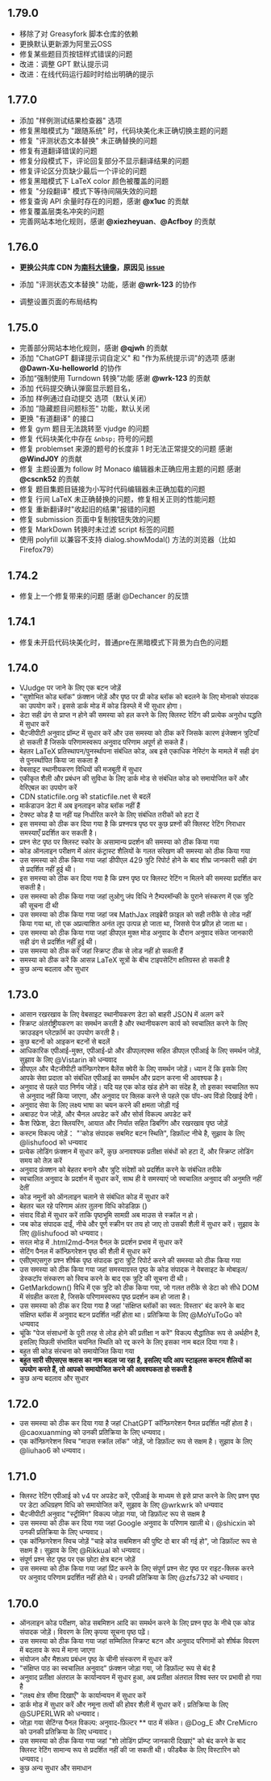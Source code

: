 ## 1.79.0

- 移除了对 Greasyfork 脚本仓库的依赖
- 更换默认更新源为阿里云OSS
- 修复某些题目页按钮样式错误的问题
- 改进：调整 GPT 默认提示词
- 改进：在线代码运行超时时给出明确的提示

## 1.77.0

- 添加 "样例测试结果检查器" 选项
- 修复黑暗模式为 "跟随系统" 时，代码块美化未正确切换主题的问题
- 修复 "评测状态文本替换" 未正确替换的问题
- 修复有道翻译错误的问题
- 修复分段模式下，评论回复部分不显示翻译结果的问题
- 修复评论区分页缺少最后一个评论的问题
- 修复黑暗模式下 LaTeX color 颜色被覆盖的问题
- 修复 "分段翻译" 模式下等待间隔失效的问题
- 修复查询 API 余量时存在的问题，感谢 **@x1uc** 的贡献
- 修复覆盖层类名冲突的问题
- 完善网站本地化规则，感谢 **@xiezheyuan**、**@Acfboy** 的贡献

## 1.76.0

- **更换公共库 CDN 为[南科大镜像](https://mirrors.sustech.edu.cn/help/cdnjs.html)，原因见 [issue](https://github.com/beijixiaohu/OJBetter/issues/151)**

- 添加 "评测状态文本替换" 功能，感谢 **@wrk-123** 的协作

- 调整设置页面的布局结构

## 1.75.0

- 完善部分网站本地化规则，感谢 **@qjwh** 的贡献
- 添加 "ChatGPT 翻译提示词自定义" 和 "作为系统提示词"的选项 感谢 **@Dawn-Xu-helloworld** 的协作
- 添加“强制使用 Turndown 转换”功能 感谢 **@wrk-123** 的贡献
- 添加 代码提交确认弹窗显示题目名，
- 添加 样例通过自动提交 选项（默认关闭）
- 添加 ”隐藏题目问题标签“ 功能，默认关闭
- 更换 "有道翻译" 的接口
- 修复 gym 题目无法跳转至 vjudge 的问题
- 修复 代码块美化中存在 `&nbsp;` 符号的问题
- 修复 problemset 来源的题号的长度非 1 时无法正常提交的问题 感谢 **@WindJ0Y** 的贡献
- 修复 主题设置为 follow 时 Monaco 编辑器未正确应用主题的问题 感谢 **@cscnk52** 的贡献
- 修复 题目集题目链接为小写时代码编辑器未正确加载的问题
- 修复 行间 LaTeX 未正确替换的问题，修复相关正则的性能问题
- 修复 重新翻译时"收起旧的结果"报错的问题
- 修复 submission 页面中复制按钮失效的问题
- 修复 MarkDown 转换时未过滤 script 标签的问题
- 使用 polyfill 以兼容不支持 dialog.showModal() 方法的浏览器（比如 Firefox79）

## 1.74.2

- 修复上一个修复带来的问题 感谢 @Dechancer 的反馈

## 1.74.1

- 修复未开启代码块美化时，普通pre在黑暗模式下背景为白色的问题

## 1.74.0

- VJudge पर जाने के लिए एक बटन जोड़ें
- "सुशोभित कोड ब्लॉक" फ़ंक्शन जोड़ें और पृष्ठ पर प्री कोड ब्लॉक को बदलने के लिए मोनाको संपादक का उपयोग करें। इससे डार्क मोड में कोड डिस्प्ले में भी सुधार होगा।
- डेटा सही ढंग से प्राप्त न होने की समस्या को हल करने के लिए क्लिस्ट रेटिंग की प्रत्येक अनुरोध पद्धति में सुधार करें
- चैटजीपीटी अनुवाद प्रॉम्प्ट में सुधार करें और उस समस्या को ठीक करें जिसके कारण इंजेक्शन त्रुटियाँ हो सकती हैं जिसके परिणामस्वरूप अनुवाद परिणाम अपूर्ण हो सकते हैं।
- बेहतर LaTeX प्रतिस्थापन/पुनर्स्थापना संबंधित कोड, अब इसे एकाधिक नेस्टिंग के मामले में सही ढंग से पुनर्स्थापित किया जा सकता है
- वेबसाइट स्थानीयकरण विधियों की मजबूती में सुधार
- एकीकृत शैली और प्रबंधन की सुविधा के लिए डार्क मोड से संबंधित कोड को समायोजित करें और वेरिएबल का उपयोग करें
- CDN staticfile.org को staticfile.net से बदलें
- मार्कडाउन डेटा में अब इनलाइन कोड ब्लॉक नहीं हैं
- टेक्स्ट कोड है या नहीं यह निर्धारित करने के लिए संबंधित तरीकों को हटा दें
- इस समस्या को ठीक कर दिया गया है कि प्रश्नपत्र पृष्ठ पर कुछ प्रश्नों की क्लिस्ट रेटिंग निराधार समस्याएँ प्रदर्शित कर सकती है।
- प्रश्न सेट पृष्ठ पर क्लिस्ट स्कोर के असामान्य प्रदर्शन की समस्या को ठीक किया गया
- कोड ऑनलाइन परीक्षण में अंतर कंट्रास्ट शैलियों के गलत संरेखण की समस्या को ठीक किया गया
- उस समस्या को ठीक किया गया जहां डीपीएल 429 त्रुटि रिपोर्ट होने के बाद शीघ्र जानकारी सही ढंग से प्रदर्शित नहीं हुई थी।
- इस समस्या को ठीक कर दिया गया है कि प्रश्न पृष्ठ पर क्लिस्ट रेटिंग न मिलने की समस्या प्रदर्शित कर सकती है।
- उस समस्या को ठीक किया गया जहां लुओगु जंप विधि ने टैम्परमॉन्की के पुराने संस्करण में एक त्रुटि की सूचना दी थी
- उस समस्या को ठीक किया गया जहां जब MathJax लाइब्रेरी फ़ाइल को सही तरीके से लोड नहीं किया गया था, तो एक अप्रत्याशित अनंत लूप उत्पन्न हो जाता था, जिससे पेज फ़्रीज़ हो जाता था।
- उस समस्या को ठीक किया गया जहां डीपएल मुक्त मोड अनुवाद के दौरान अनुवाद संकेत जानकारी सही ढंग से प्रदर्शित नहीं हुई थी।
- उस समस्या को ठीक करें जहां स्क्रिप्ट ठीक से लोड नहीं हो सकती हैं
- समस्या को ठीक करें कि आसन्न LaTeX सूत्रों के बीच टाइपसेटिंग क्षतिग्रस्त हो सकती है
- कुछ अन्य बदलाव और सुधार

## 1.73.0

- आसान रखरखाव के लिए वेबसाइट स्थानीयकरण डेटा को बाहरी JSON में अलग करें
- स्क्रिप्ट अंतर्राष्ट्रीयकरण का समर्थन करती है और स्थानीयकरण कार्य को स्वचालित करने के लिए क्राउडइन प्लेटफ़ॉर्म का उपयोग करती है।
- कुछ बटनों को आइकन बटनों से बदलें
- आधिकारिक एपीआई-मुक्त, एपीआई-प्रो और डीपएलएक्स सहित डीपएल एपीआई के लिए समर्थन जोड़ें, सुझाव के लिए @Vistarin को धन्यवाद
- डीपएल और चैटजीपीटी कॉन्फ़िगरेशन बैलेंस क्वेरी के लिए समर्थन जोड़ें। ध्यान दें कि इसके लिए आपके सेवा प्रदाता को संबंधित एपीआई का समर्थन और प्रदान करना भी आवश्यक है।
- अनुवाद से पहले पाठ निर्णय जोड़ें। यदि यह एक कोड खंड होने का संदेह है, तो इसका स्वचालित रूप से अनुवाद नहीं किया जाएगा, और अनुवाद पर क्लिक करने से पहले एक पॉप-अप विंडो दिखाई देगी।
- अनुवाद सेवा के लिए लक्ष्य भाषा का चयन करने की क्षमता जोड़ी गई
- अबाउट पेज जोड़ें, और चैनल अपडेट करें और सोर्स विकल्प अपडेट करें
- कैश रिफ्रेश, डेटा क्लियरिंग, आयात और निर्यात सहित डिबगिंग और रखरखाव पृष्ठ जोड़ें
- कस्टम विकल्प जोड़ें： "'कोड संपादक सबमिट बटन स्थिति", डिफ़ॉल्ट नीचे है, सुझाव के लिए @lishufood को धन्यवाद
- प्रत्येक लोडिंग फ़ंक्शन में सुधार करें, कुछ अनावश्यक प्रतीक्षा संबंधों को हटा दें, और स्क्रिप्ट लोडिंग समय को तेज़ करें
- अनुवाद फ़ंक्शन को बेहतर बनाने और त्रुटि संदेशों को प्रदर्शित करने के संबंधित तरीके
- स्वचालित अनुवाद के प्रदर्शन में सुधार करें, साथ ही वे समस्याएं जो स्वचालित अनुवाद की अनुमति नहीं देतीं
- कोड नमूनों को ऑनलाइन चलाने से संबंधित कोड में सुधार करें
- बेहतर चल रहे परिणाम अंतर तुलना विधि कोडडिफ़ ()
- संवाद विंडो में सुधार करें ताकि पृष्ठभूमि सामग्री अब माउस से स्क्रॉल न हो।
- जब कोड संपादक दाईं, नीचे और पूर्ण स्क्रीन पर तय हो जाए तो उसकी शैली में सुधार करें। सुझाव के लिए @lishufood को धन्यवाद।
- सरल मोड में .html2md-पैनल पैनल के प्रदर्शन प्रभाव में सुधार करें
- सेटिंग पैनल में कॉन्फ़िगरेशन पृष्ठ की शैली में सुधार करें
- एसीएमएसगुरु प्रश्न शीर्षक पृष्ठ संपादक द्वारा त्रुटि रिपोर्ट करने की समस्या को ठीक किया गया
- उस समस्या को ठीक किया गया जहां समस्याग्रस्त पृष्ठ के कोड संपादक ने वेबसाइट के मोबाइल/डेस्कटॉप संस्करण को स्विच करने के बाद एक त्रुटि की सूचना दी थी।
- GetMarkdown() विधि में एक त्रुटि को ठीक किया गया, जो गलत तरीके से डेटा को सीधे DOM में संग्रहीत करता है, जिसके परिणामस्वरूप पृष्ठ प्रदर्शन कम हो जाता है।
- उस समस्या को ठीक कर दिया गया है जहां 'संक्षिप्त ब्लॉकों का स्वत: विस्तार' बंद करने के बाद संक्षिप्त ब्लॉक में अनुवाद बटन प्रदर्शित नहीं होता था। प्रतिक्रिया के लिए @MoYuToGo को धन्यवाद
- चूंकि "पेज संसाधनों के पूरी तरह से लोड होने की प्रतीक्षा न करें" विकल्प सैद्धांतिक रूप से अर्थहीन है, इसलिए पिछली संभावित चयनित स्थिति को रद्द करने के लिए इसका नाम बदल दिया गया है।
- बहुत सी कोड संरचना को समायोजित किया गया
- **बहुत सारी सीएसएस क्लास का नाम बदला जा रहा है, इसलिए यदि आप स्टाइलस कस्टम शैलियों का उपयोग करते हैं, तो आपको समायोजित करने की आवश्यकता हो सकती है**
- कुछ अन्य बदलाव और सुधार

## 1.72.0

- उस समस्या को ठीक कर दिया गया है जहां ChatGPT कॉन्फ़िगरेशन पैनल प्रदर्शित नहीं होता है। @caoxuanming को उनकी प्रतिक्रिया के लिए धन्यवाद।
- एक कॉन्फ़िगरेशन स्विच "माउस स्क्रॉल लॉक" जोड़ें, जो डिफ़ॉल्ट रूप से सक्षम है। सुझाव के लिए @liuhao6 को धन्यवाद।

## 1.71.0

- क्लिस्ट रेटिंग एपीआई को v4 पर अपडेट करें, एपीआई के माध्यम से इसे प्राप्त करने के लिए प्रश्न पृष्ठ पर डेटा अधिग्रहण विधि को समायोजित करें, सुझाव के लिए @wrkwrk को धन्यवाद
- चैटजीपीटी अनुवाद "स्ट्रीमिंग" विकल्प जोड़ा गया, जो डिफ़ॉल्ट रूप से सक्षम है
- उस समस्या को ठीक कर दिया गया जहां Google अनुवाद के परिणाम खाली थे। @shicxin को उनकी प्रतिक्रिया के लिए धन्यवाद।
- एक कॉन्फ़िगरेशन स्विच जोड़ें "चाहे कोड सबमिशन की पुष्टि दो बार की गई हो", जो डिफ़ॉल्ट रूप से सक्षम है। सुझाव के लिए @Rikkual को धन्यवाद।
- संपूर्ण प्रश्न सेट पृष्ठ पर एक छोटा क्षेत्र बटन जोड़ें
- उस समस्या को ठीक किया गया जहां प्रिंट करने के लिए संपूर्ण प्रश्न सेट पृष्ठ पर राइट-क्लिक करने पर अनुवाद परिणाम प्रदर्शित नहीं होते थे। उनकी प्रतिक्रिया के लिए @zfs732 को धन्यवाद।

## 1.70.0

- ऑनलाइन कोड परीक्षण, कोड सबमिशन आदि का समर्थन करने के लिए प्रश्न पृष्ठ के नीचे एक कोड संपादक जोड़ें। विवरण के लिए कृपया सूचना पृष्ठ पढ़ें।
- उस समस्या को ठीक किया गया जहां सम्मिलित स्क्रिप्ट बटन और अनुवाद परिणामों को शीर्षक विवरण में बदलाव के रूप में माना जाएगा
- संयोजन और मैशअप प्रबंधन पृष्ठ के चीनी संस्करण में सुधार करें
- "संक्षिप्त पाठ का स्वचालित अनुवाद" फ़ंक्शन जोड़ा गया, जो डिफ़ॉल्ट रूप से बंद है
- अनुवाद प्रतीक्षा अंतराल के कार्यान्वयन में सुधार हुआ, अब प्रतीक्षा अंतराल विश्व स्तर पर प्रभावी हो गया है
- "लक्ष्य क्षेत्र सीमा दिखाएँ" के कार्यान्वयन में सुधार करें
- डार्क मोड में सुधार करें और नमूना तत्वों की होवर शैली में सुधार करें। प्रतिक्रिया के लिए @SUPERLWR को धन्यवाद।
- जोड़ा गया सेटिंग्स पैनल विकल्प: अनुवाद-फ़िल्टर \*\* पाठ में संकेत। @Dog_E और CreMicro को उनकी प्रतिक्रिया के लिए धन्यवाद।
- उस समस्या को ठीक किया गया जहां "शो लोडिंग प्रॉम्प्ट जानकारी दिखाएं" को बंद करने के बाद क्लिस्ट रेटिंग सामान्य रूप से प्रदर्शित नहीं की जा सकती थी। फीडबैक के लिए विस्टारिन को धन्यवाद।
- कुछ अन्य सुधार और समाधान
